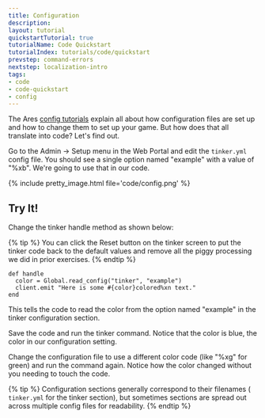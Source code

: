 ```yaml
---
title: Configuration
description:
layout: tutorial
quickstartTutorial: true
tutorialName: Code Quickstart
tutorialIndex: tutorials/code/quickstart
prevstep: command-errors
nextstep: localization-intro
tags: 
- code
- code-quickstart
- config
---
```


The Ares [config tutorials](/tutorials/config) explain all about how configuration files are set up and how to change them to set up your game.  But how does that all translate into code?  Let's find out.

Go to the Admin -> Setup menu in the Web Portal and edit the `tinker.yml` config file.  You should see a single option named "example" with a value of "%xb".   We're going to use that in our code.  

{% include pretty_image.html file='code/config.png' %}

## Try It!

Change the tinker handle method as shown below:

{% tip %} 
You can click the Reset button on the tinker screen to put the tinker code back to the default values and remove all the piggy processing we did in prior exercises.
{% endtip %}

    def handle
      color = Global.read_config("tinker", "example")
      client.emit "Here is some #{color}colored%xn text."
    end

This tells the code to read the color from the option named "example" in the tinker configuration section.

Save the code and run the tinker command.  Notice that the color is blue, the color in our configuration setting.

Change the configuration file to use a different color code (like "%xg" for green) and run the command again.  Notice how the color changed without you needing to touch the code.

{% tip %} 
Configuration sections generally correspond to their filenames ( <code>tinker.yml</code>  for the tinker section), but sometimes sections are spread out across multiple config files for readability.
{% endtip %}
